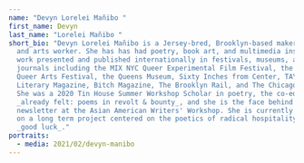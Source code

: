```yaml
---
name: "Devyn Lorelei Mañibo "
first_name: Devyn
last_name: "Lorelei Mañibo "
short_bio: "Devyn Lorelei Mañibo is a Jersey-bred, Brooklyn-based maker, feeder,
  and arts worker. She has has had poetry, book art, and multimedia installation
  work presented and published internationally in festivals, museums, and
  journals including the MIX NYC Queer Experimental Film Festival, the National
  Queer Arts Festival, the Queens Museum, Sixty Inches from Center, TAYO
  Literary Magazine, Bitch Magazine, The Brooklyn Rail, and The Chicago Reader.
  She was a 2020 Tin House Summer Workshop Scholar in poetry, the co-editor of
  _already felt: poems in revolt & bounty_, and she is the face behind the
  newsletter at the Asian American Writers' Workshop. She is currently working
  on a long term project centered on the poetics of radical hospitality entitled
  _good luck_."
portraits:
  - media: 2021/02/devyn-manibo
---
```


